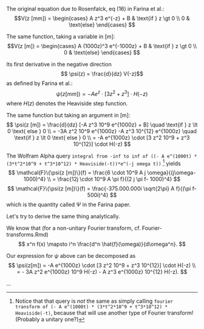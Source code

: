 The original equation due to Rosenfalck, eq (16) in Farina et al.:
$$V(z [mm]) = \begin{cases}
    A z^3 e^{-z} + B & \text{if } z \gt 0 \\
    0 & \text{else}
\end{cases}
$$

The same function, taking a variable in [m]:
$$V(z [m]) = \begin{cases}
    A (1000z)^3 e^{-1000z} + B & \text{if } z \gt 0 \\
    0 & \text{else}
\end{cases}
$$

Its first derivative in the negative direction
$$ \psi(z) = \frac{d}{dz} V(-z)$$
as defined by Farina et al.:
$$
\psi(z [mm]) = -A e^{z} \cdot [3 z^2 + z^3] \cdot H(-z)
$$
where $H(z)$ denotes the Heaviside step function.

The same function but taking an argument in [m]:
$$
\psi(z [m]) = \frac{d}{dz} [-A z^3 10^9 e^{1000z} + B] \quad \text{if } z \lt 0 \text{ else } 0 \\
= -3A z^2 10^9 e^{1000z} -A z^3 10^{12} e^{1000z} \quad \text{if } z \lt 0 \text{ else } 0 \\
= -A e^{1000z} \cdot [3 z^2 10^9 + z^3 10^{12}] \cdot H(-z)
$$

The Wolfram Alpha query `integral from -inf to inf of ((- A e^(1000t) * (3*t^2*10^9 + t^3*10^12) * Heaviside(-t))*e^(-j omega t))` [^1] yields
$$
\mathcal{F}\{\psi(z [m])\}(f) = \frac{6 \cdot 10^9 A j \omega}{(j\omega- 1000)^4} \\
= \frac{12j \cdot 10^9 A \pi f}{(2 j \pi f- 1000)^4}
$$
$$
\mathcal{F}\{\psi(z [m])\}(f) = \frac{-375.000.000i \sqrt{2\pi} A f}{(\pi f- 500i)^4}
$$
which is the quantity called $\Psi$ in the Farina paper.

Let's try to derive the same thing analytically.

We know that (for a non-unitary Fourier transform, cf. Fourier-transforms.Rmd)
$$
x^n f(x) \mapsto i^n \frac{d^n \hat{f}(\omega)}{d\omega^n}.
$$

Our expression for $\psi$ above can be decomposed as
$$
\psi(z[m]) = -A e^{1000z} \cdot [3 z^2 10^9 + z^3 10^{12}] \cdot H(-z) \\
= - 3A z^2 e^{1000z} 10^9 H(-z) - A z^3 e^{1000z} 10^{12} H(-z).
$$

...

[^1]: Notice that that query is *not* the same as simply calling `fourier transform of (- A e^(1000t) * (3*t^2*10^9 + t^3*10^12) * Heaviside(-t)`, because that will use another type of Fourier transform! (Probably a unitary one?)